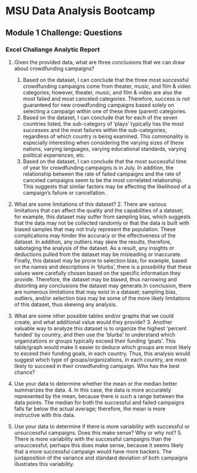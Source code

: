 # MSU Data Analysis Bootcamp 
## Module 1 Challenge: Questions 

### Excel Challange Analytic Report 
1. Given the provided data, what are three conclusions that we can draw about crowdfunding campaigns?
	1.  Based on the dataset, I can conclude that the three most successful crowdfunding campaigns come from theater, music, and film & video categories; however, theater, music, and film & video are also the most failed and most canceled categories. Therefore, success is not guaranteed for new crowdfunding campaigns based solely on selecting a campaign within one of these three (parent) categories. 
    1. Based on the dataset, I can conclude that for each of the seven countries listed, the sub-category of ‘plays’ typically has the most successes and the most failures within the sub-categories, regardless of which country is being examined. This commonality is especially interesting when considering the varying sizes of these nations, varying languages, varying educational standards, varying political experiences, etc. 
    1. Based on the dataset, I can conclude that the most successful time of year for crowdfunding campaigns is in July. In addition, the relationship between the rate of failed campaigns and the rate of canceled campaigns seem to be the most correlated relationship. This suggests that similar factors may be affecting the likelihood of a campaign’s failure or cancellation.  

2. What are some limitations of this dataset?
	2. There are various limitations that can affect the quality and the capabilities of a dataset; for example, this dataset may suffer from sampling bias, which suggests that the data may not be collected randomly or that the data is built with biased samples that may not truly represent the population. These complications may hinder the accuracy or the effectiveness of the dataset. In addition, any outliers may skew the results, therefore, sabotaging the analysis of the dataset. As a result, any insights or deductions pulled from the dataset may be misleading or inaccurate. Finally, this dataset may be prone to selection bias; for example, based on the names and descriptions in ‘blurbs’, there is a possibility that these values were carefully chosen based on the specific information they provide. Therefore, the dataset may be biased, thus narrowing and distorting any conclusions the dataset may generate.In conclusion, there are numerous limitations that may exist in a dataset; sampling bias, outliers, and/or selection bias may be some of the more likely limitations of this dataset, thus skewing any analysis. 
 
3. What are some other possible tables and/or graphs that we could create, and what additional value would they provide?
 	3. Another valuable way to analyze this dataset is to organize the highest ‘percent funded’ by country, and then use the ‘blurbs’ to understand which organizations or groups typically exceed their funding ‘goals’. This table/graph would make it easier to deduce which groups are most likely to exceed their funding goals, in each country. Thus, this analysis would suggest which type of groups/organizations, in each country, are most likely to succeed in their crowdfunding campaign. Who has the best chance?
  
5. Use your data to determine whether the mean or the median better summarizes the data.
	4. In this case, the data is more accurately represented by the mean, because there is such a range between the data points. The median for both the successful and failed campaigns falls far below the actual average; therefore, the mean is more instructive with this data. 

6. Use your data to determine if there is more variability with successful or unsuccessful campaigns. Does this make sense? Why or why not?
	5. There is more variability with the successful campaigns than the unsuccessful; perhaps this does make sense, because it seems likely that a more successful campaign would have more backers. The juxtaposition of the variance and standard deviation of both campaigns illustrates this variability. 
